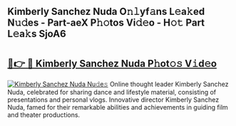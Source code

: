 ## Kimberly Sanchez Nuda O𝚗𝚕yf𝚊ns L𝚎a𝚔ed N𝚞𝚍es - Part-aeX P𝚑𝚘tos Vi𝚍𝚎o - H𝚘𝚝 Part L𝚎a𝚔s SjoA6

# <h2><a href="http://kf5ub3p.oniu.top/?m=Kimberly+Sanchez+Nuda">🔗👉 🔴 Kimberly Sanchez Nuda P𝚑ot𝚘𝚜 V𝚒d𝚎o</a></h2>

[![Kimberly Sanchez Nuda Nu𝚍e𝚜](https://i.imgur.com/0qMVB7G.gif)](http://kf5ub3p.oniu.top/?m=Kimberly+Sanchez+Nuda)
Online thought leader Kimberly Sanchez Nuda, celebrated for sharing dance and lifestyle material, consisting of presentations and personal vlogs. Innovative director Kimberly Sanchez Nuda, famed for their remarkable abilities and achievements in guiding film and theater productions.  
